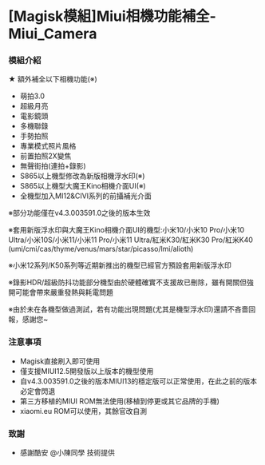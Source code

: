 # [Magisk模組]Miui相機功能補全-Miui_Camera
### 模組介紹
★ 額外補全以下相機功能(※)
- 萌拍3.0
- 超級月亮
- 電影鏡頭
- 多機聯錄
- 手勢拍照
- 專業模式照片風格
- 前置拍照2X變焦
- 無聲街拍(連拍+錄影)
- S865以上機型修改為新版相機浮水印(※)
- S865以上機型大魔王Kino相機介面UI(※)
- 全機型加入MI12&CIVI系列的前攝補光介面

※部分功能僅在v4.3.003591.0之後的版本生效

※套用新版浮水印與大魔王Kino相機介面UI的機型:小米10/小米10 Pro/小米10 Ultra/小米10S/小米11/小米11 Pro/小米11 Ultra/紅米K30/紅米K30 Pro/紅米K40
(umi/cmi/cas/thyme/venus/mars/star/picasso/lmi/alioth)

※小米12系列/K50系列等近期新推出的機型已經官方預設套用新版浮水印

※錄影HDR/超級防抖功能部分機型由於硬體確實不支援故已刪除，雖有開關但強開可能會帶來嚴重發熱與耗電問題

※由於未在各機型做過測試，若有功能出現問題(尤其是機型浮水印)還請不吝嗇回報，感謝您~

### 注意事項
- Magisk直接刷入即可使用
- 僅支援MIUI12.5開發版以上版本的機型使用
- 自v4.3.003591.0之後的版本MIUI13的穩定版可以正常使用，在此之前的版本必定會閃退
- 第三方移植的MIUI ROM無法使用(移植到停更或其它品牌的手機)
- xiaomi.eu ROM可以使用，其餘官改自測

### 致謝
- 感謝酷安 @小陳同學 技術提供
